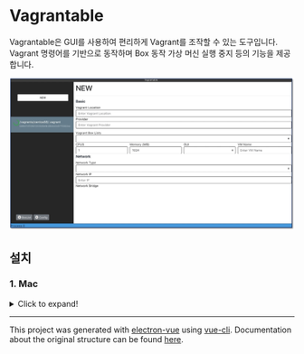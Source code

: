 # Vagrantable

Vagrantable은 GUI를 사용하여 편리하게 Vagrant를 조작할 수 있는 도구입니다.    
Vagrant 명령어를 기반으로 동작하며 Box 동작 가상 머신 실행 중지 등의 기능을 제공합니다.   

![이미지 이름](./assets/main_image.png)


## 설치
### 1. Mac
<details>
  <summary>Click to expand!</summary>
  
  ## 설치 파일 다운로드 후, 실행하기 (dmg)
  1. 설치 파일 다운로드 링크로 이동
     * 링크 : [Release Link](https://github.com/gwangildev/Vagrantable/releases)
  2. 설치
     * 다운 받은 패키지 파일 실행
</details>

---

This project was generated with [electron-vue](https://github.com/SimulatedGREG/electron-vue) using [vue-cli](https://github.com/vuejs/vue-cli). Documentation about the original structure can be found [here](https://simulatedgreg.gitbooks.io/electron-vue/content/index.html).
